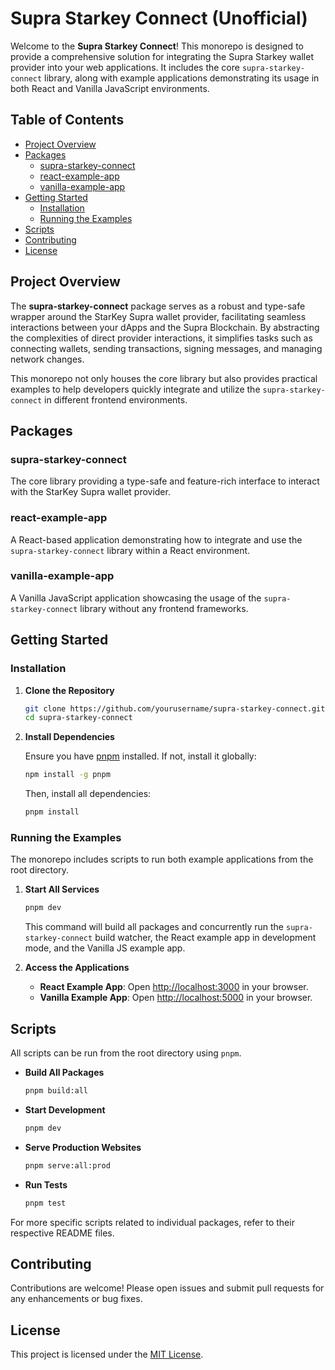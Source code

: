 # Supra Starkey Connect (Unofficial)

Welcome to the **Supra Starkey Connect**! This monorepo is designed to provide a comprehensive solution for integrating the Supra Starkey wallet provider into your web applications. It includes the core `supra-starkey-connect` library, along with example applications demonstrating its usage in both React and Vanilla JavaScript environments.

## Table of Contents

- [Project Overview](#project-overview)
- [Packages](#packages)
  - [supra-starkey-connect](#supra-starkey-connect)
  - [react-example-app](#react-example-app)
  - [vanilla-example-app](#vanilla-example-app)
- [Getting Started](#getting-started)
  - [Installation](#installation)
  - [Running the Examples](#running-the-examples)
- [Scripts](#scripts)
- [Contributing](#contributing)
- [License](#license)

## Project Overview

The **supra-starkey-connect** package serves as a robust and type-safe wrapper around the StarKey Supra wallet provider, facilitating seamless interactions between your dApps and the Supra Blockchain. By abstracting the complexities of direct provider interactions, it simplifies tasks such as connecting wallets, sending transactions, signing messages, and managing network changes.

This monorepo not only houses the core library but also provides practical examples to help developers quickly integrate and utilize the `supra-starkey-connect` in different frontend environments.

## Packages

### supra-starkey-connect

The core library providing a type-safe and feature-rich interface to interact with the StarKey Supra wallet provider.

### react-example-app

A React-based application demonstrating how to integrate and use the `supra-starkey-connect` library within a React environment.

### vanilla-example-app

A Vanilla JavaScript application showcasing the usage of the `supra-starkey-connect` library without any frontend frameworks.

## Getting Started

### Installation

1. **Clone the Repository**

   ```bash
   git clone https://github.com/yourusername/supra-starkey-connect.git
   cd supra-starkey-connect
   ```

2. **Install Dependencies**

   Ensure you have [pnpm](https://pnpm.io/) installed. If not, install it globally:

   ```bash
   npm install -g pnpm
   ```

   Then, install all dependencies:

   ```bash
   pnpm install
   ```

### Running the Examples

The monorepo includes scripts to run both example applications from the root directory.

1. **Start All Services**

   ```bash
   pnpm dev
   ```

   This command will build all packages and concurrently run the `supra-starkey-connect` build watcher, the React example app in development mode, and the Vanilla JS example app.

2. **Access the Applications**

   - **React Example App**: Open [http://localhost:3000](http://localhost:5173) in your browser.
   - **Vanilla Example App**: Open [http://localhost:5000](http://localhost:3000) in your browser.

## Scripts

All scripts can be run from the root directory using `pnpm`.

- **Build All Packages**

  ```bash
  pnpm build:all
  ```

- **Start Development**

  ```bash
  pnpm dev
  ```

- **Serve Production Websites**

  ```bash
  pnpm serve:all:prod
  ```

- **Run Tests**

  ```bash
  pnpm test
  ```

For more specific scripts related to individual packages, refer to their respective README files.

## Contributing

Contributions are welcome! Please open issues and submit pull requests for any enhancements or bug fixes.

## License

This project is licensed under the [MIT License](https://github.com/NLJinchuriki/supra-starkey-connect/blob/master/LICENSE).
